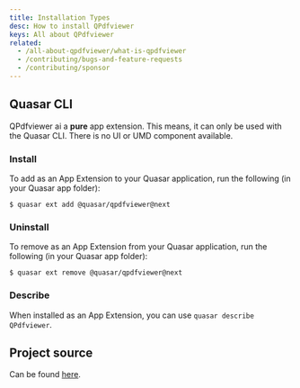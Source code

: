 ```yaml
---
title: Installation Types
desc: How to install QPdfviewer
keys: All about QPdfviewer
related:
  - /all-about-qpdfviewer/what-is-qpdfviewer
  - /contributing/bugs-and-feature-requests
  - /contributing/sponsor
---
```

## Quasar CLI

QPdfviewer ai a **pure** app extension. This means, it can only be used with the Quasar CLI. There is no UI or UMD component available.

### Install

To add as an App Extension to your Quasar application, run the following (in your Quasar app folder):
```
$ quasar ext add @quasar/qpdfviewer@next
```

### Uninstall

To remove as an App Extension from your Quasar application, run the following (in your Quasar app folder):
```
$ quasar ext remove @quasar/qpdfviewer@next
```

### Describe
When installed as an App Extension, you can use `quasar describe QPdfviewer`.

## Project source
Can be found [here](https://github.com/quasarframework/app-extension-qpdfviewer/tree/next).
